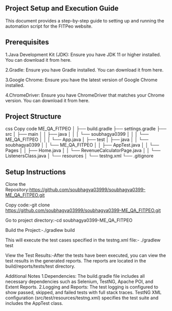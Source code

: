 Project Setup and Execution Guide
---------------------------------
  This document provides a step-by-step guide to setting up and running the automation script for the FITPeo website.

Prerequisites
-------------
  1.Java Development Kit (JDK): Ensure you have JDK 11 or higher installed. You can download it from here.

  2.Gradle: Ensure you have Gradle installed. You can download it from here.

  3.Google Chrome: Ensure you have the latest version of Google Chrome installed.

  4.ChromeDriver: Ensure you have ChromeDriver that matches your Chrome version. You can download it from here.

Project Structure 
-----------------
css
Copy code
ME_QA_FITPEO
│
├── build.gradle
├── settings.gradle
├── src
│   ├── main
│   │   ├── java
│   │   │   └── soubhagya0399
│   │   │       └── ME_QA_FITPEO
│   │   │           └── App.java
│   ├── test
│       ├── java
│       │   └── soubhagya0399
│       │       └── ME_QA_FITPEO
│       │           ├── AppTest.java
│       │           └── Pages
│       │               ├── Home.java
│       │               └── RevenueCalculatorPage.java
│       │           └── ListenersClass.java
│       └── resources
│           └── testng.xml
└── .gitignore


Setup Instructions
-------------------------------------------------------------------------------------
  Clone the Repository:https://github.com/soubhagya03999/soubhagya0399-ME_QA_FITPEO.git

  Copy code:-git clone https://github.com/soubhagya03999/soubhagya0399-ME_QA_FITPEO.git

  Go to project directory:-cd soubhagya0399-ME_QA_FITPEO

  Build the Project:-./gradlew build

  This will execute the test cases specified in the testng.xml file:- ./gradlew test

  View the Test Results:-After the tests have been executed, you can view the test results in the generated reports. The reports are located in the build/reports/tests/test          directory.

  Additional Notes
  1.Dependencies: The build.gradle file includes all necessary dependencies such as Selenium, TestNG, Apache POI, and Extent Reports.
  2.Logging and Reports: The test logging is configured to show passed, skipped, and failed tests with full stack traces. TestNG XML configuration (src/test/resources/testng.xml) specifies the test suite and includes the AppTest class.
